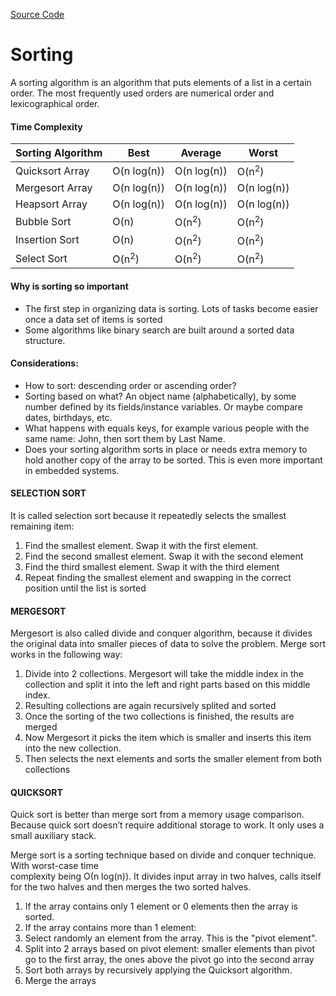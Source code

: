 [Source Code]()

# Sorting 

A sorting algorithm is an algorithm that puts elements of a list in a certain order. The most frequently used orders are numerical order and lexicographical order. 


#### Time Complexity

| Sorting Algorithm | Best | Average | Worst |
| --- | --- | --- | --- |
| Quicksort	Array	| O(n log(n)) |	O(n log(n)) |	O(n<sup>2</sup>) |
| Mergesort	Array |	O(n log(n)) |	O(n log(n)) |	O(n log(n)) |
| Heapsort Array | O(n log(n)) | O(n log(n)) | O(n log(n)) |
| Bubble Sort |	O(n) | O(n<sup>2</sup>) |	O(n<sup>2</sup>) |
| Insertion Sort | O(n) |	O(n<sup>2</sup>) | O(n<sup>2</sup>) |
| Select Sort |	O(n<sup>2</sup>) | O(n<sup>2</sup>) | O(n<sup>2</sup>) |

#### Why is sorting so important
  - The first step in organizing data is sorting. Lots of tasks become easier once a data set of items is sorted
  - Some algorithms like binary search are built around a sorted data structure.

#### Considerations:
  - How to sort: descending order or ascending order?
  - Sorting based on what? An object name (alphabetically), by some number defined by its fields/instance variables. Or maybe compare dates, birthdays, etc.
  - What happens with equals keys, for example various people with the same name: John, then sort them by Last Name.
  - Does your sorting algorithm sorts in place or needs extra memory to hold another copy of the array to be sorted. This is even more important in embedded systems.

#### SELECTION SORT

It is called selection sort because it repeatedly selects the smallest remaining item:
1. Find the smallest element. Swap it with the first element.
2. Find the second smallest element. Swap it with the second element
3. Find the third smallest element. Swap it with the third element
4. Repeat finding the smallest element and swapping in the correct position until the list is sorted

#### MERGESORT

Mergesort is also called divide and conquer algorithm, because it divides the original data into smaller pieces of data to solve the problem. Merge sort works in the following way:

1. Divide into 2 collections. Mergesort will take the middle index in the collection and split it into the left and right parts based on this middle index.
2. Resulting collections are again recursively splited and sorted
3. Once the sorting of the two collections is finished, the results are merged
4. Now Mergesort it picks the item which is smaller and inserts this item into the new collection.
5. Then selects the next elements and sorts the smaller element from both collections

#### QUICKSORT

Quick sort is better than merge sort from a memory usage comparison. Because quick sort doesn’t require additional storage to work. It only uses a small auxiliary stack.

Merge sort is a sorting technique based on divide and conquer technique. 
With worst-case time <br> complexity being Ο(n log(n)). It divides input array in two halves, calls itself for 
the two halves and then merges the two sorted halves.

1. If the array contains only 1 element or 0 elements then the array is sorted.
2. If the array contains more than 1 element:
3. Select randomly an element from the array. This is the "pivot element".
4. Split into 2 arrays based on pivot element: smaller elements than pivot go to the first array, the ones above the pivot go into the second array
5. Sort both arrays by recursively applying the Quicksort algorithm.
6. Merge the arrays




